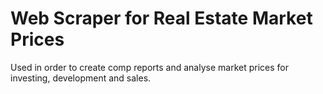 # Web Scraper for Real Estate Market Prices

Used in order to create comp reports and analyse market prices for investing, development and sales.
